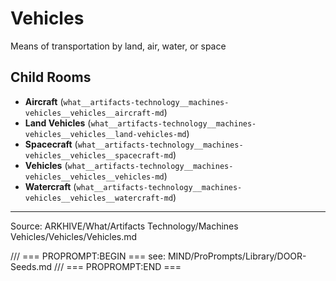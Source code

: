 # Vehicles

Means of transportation by land, air, water, or space

## Child Rooms
- **Aircraft** (`what__artifacts-technology__machines-vehicles__vehicles__aircraft-md`)
- **Land Vehicles** (`what__artifacts-technology__machines-vehicles__vehicles__land-vehicles-md`)
- **Spacecraft** (`what__artifacts-technology__machines-vehicles__vehicles__spacecraft-md`)
- **Vehicles** (`what__artifacts-technology__machines-vehicles__vehicles__vehicles-md`)
- **Watercraft** (`what__artifacts-technology__machines-vehicles__vehicles__watercraft-md`)

---
Source: ARKHIVE/What/Artifacts Technology/Machines Vehicles/Vehicles/Vehicles.md

/// === PROPROMPT:BEGIN ===
see: MIND/ProPrompts/Library/DOOR-Seeds.md
/// === PROPROMPT:END ===
